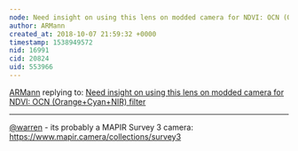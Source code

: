 ```yaml
---
node: Need insight on using this lens on modded camera for NDVI: OCN (Orange+Cyan+NIR) filter
author: ARMann
created_at: 2018-10-07 21:59:32 +0000
timestamp: 1538949572
nid: 16991
cid: 20824
uid: 553966
---
```




[ARMann](../profile/ARMann) replying to: [Need insight on using this lens on modded camera for NDVI: OCN (Orange+Cyan+NIR) filter](../notes/alanw/08-23-2018/need-insight-on-using-this-lens-on-modded-camera-for-ndvi-ocn-orange-cyan-nir-filter)

----
[@warren](/profile/warren) - its probably a MAPIR Survey 3 camera: https://www.mapir.camera/collections/survey3